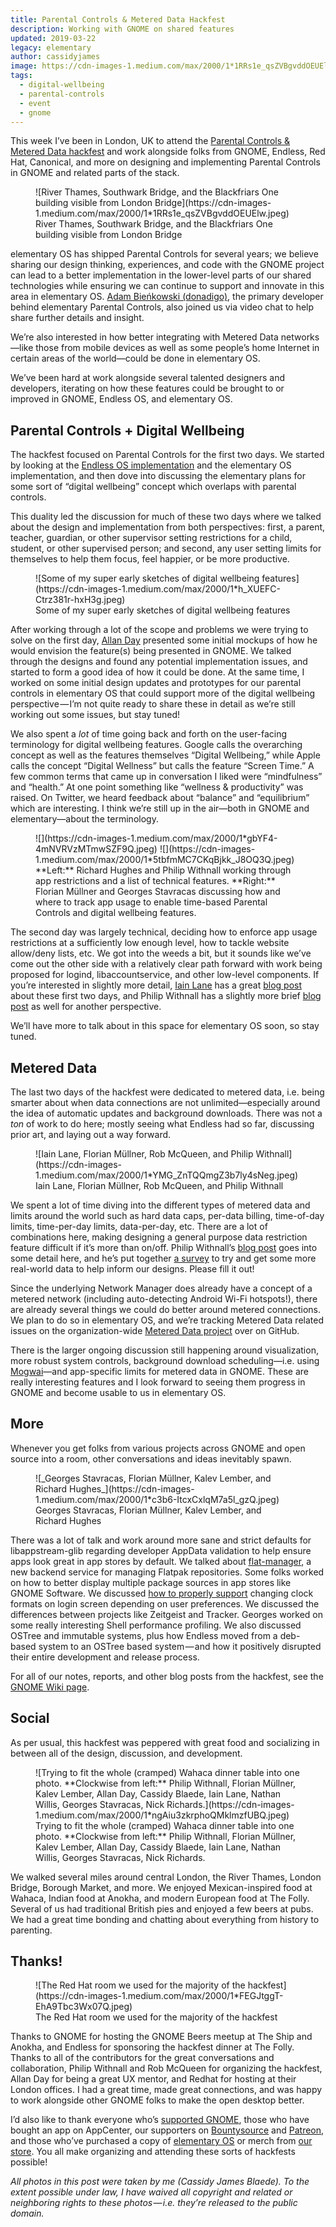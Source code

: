 ```yaml
---
title: Parental Controls & Metered Data Hackfest
description: Working with GNOME on shared features
updated: 2019-03-22
legacy: elementary
author: cassidyjames
image: https://cdn-images-1.medium.com/max/2000/1*1RRs1e_qsZVBgvddOEUElw.jpeg
tags:
  - digital-wellbeing
  - parental-controls
  - event
  - gnome
---
```


This week I’ve been in London, UK to attend the [Parental Controls & Metered Data hackfest](https://wiki.gnome.org/Hackfests/ParentalAndMetered2019) and work alongside folks from GNOME, Endless, Red Hat, Canonical, and more on designing and implementing Parental Controls in GNOME and related parts of the stack.

<figure markdown="1">
![River Thames, Southwark Bridge, and the Blackfriars One building visible from London Bridge](https://cdn-images-1.medium.com/max/2000/1*1RRs1e_qsZVBgvddOEUElw.jpeg)
<figcaption>River Thames, Southwark Bridge, and the Blackfriars One building visible from London Bridge</figcaption>
</figure>

elementary OS has shipped Parental Controls for several years; we believe sharing our design thinking, experiences, and code with the GNOME project can lead to a better implementation in the lower-level parts of our shared technologies while ensuring we can continue to support and innovate in this area in elementary OS. [Adam Bieńkowski (donadigo)](https://medium.com/u/38dd75deb7c1), the primary developer behind elementary Parental Controls, also joined us via video chat to help share further details and insight.

We’re also interested in how better integrating with Metered Data networks—like those from mobile devices as well as some people’s home Internet in certain areas of the world—could be done in elementary OS.

We’ve been hard at work alongside several talented designers and developers, iterating on how these features could be brought to or improved in GNOME, Endless OS, and elementary OS.

## Parental Controls + Digital Wellbeing

The hackfest focused on Parental Controls for the first two days. We started by looking at the [Endless OS implementation](https://cloud.gnome.org/s/EAHzDL7Gc24abTk) and the elementary OS implementation, and then dove into discussing the elementary plans for some sort of “digital wellbeing” concept which overlaps with parental controls.

This duality led the discussion for much of these two days where we talked about the design and implementation from both perspectives: first, a parent, teacher, guardian, or other supervisor setting restrictions for a child, student, or other supervised person; and second, any user setting limits for themselves to help them focus, feel happier, or be more productive.

<figure markdown="1">
![Some of my super early sketches of digital wellbeing features](https://cdn-images-1.medium.com/max/2000/1*h_XUEFC-Ctrz381r-hxH3g.jpeg)
<figcaption>Some of my super early sketches of digital wellbeing features</figcaption>
</figure>

After working through a lot of the scope and problems we were trying to solve on the first day, [Allan Day](https://medium.com/u/73708aeee7b1) presented some initial mockups of how he would envision the feature(s) being presented in GNOME. We talked through the designs and found any potential implementation issues, and started to form a good idea of how it could be done. At the same time, I worked on some initial design updates and prototypes for our parental controls in elementary OS that could support more of the digital wellbeing perspective — I’m not quite ready to share these in detail as we’re still working out some issues, but stay tuned!

We also spent a _lot_ of time going back and forth on the user-facing terminology for digital wellbeing features. Google calls the overarching concept as well as the features themselves “Digital Wellbeing,” while Apple calls the concept “Digital Wellness” but calls the feature “Screen Time.” A few common terms that came up in conversation I liked were “mindfulness” and “health.” At one point something like “wellness & productivity” was raised. On Twitter, we heard feedback about “balance” and “equilibrium” which are interesting. I think we’re still up in the air—both in GNOME and elementary—about the terminology.

<figure class="half" markdown="1">
![](https://cdn-images-1.medium.com/max/2000/1*gbYF4-4mNVRVzMTmwSZF9Q.jpeg)
![](https://cdn-images-1.medium.com/max/2000/1*5tbfmMC7CKqBjkk_J8OQ3Q.jpeg)
<figcaption markdown="1">
**Left:** Richard Hughes and Philip Withnall working through app restrictions and a list of technical features. **Right:** Florian Müllner and Georges Stavracas discussing how and where to track app usage to enable time-based Parental Controls and digital wellbeing features.
</figcaption>
</figure>

The second day was largely technical, deciding how to enforce app usage restrictions at a sufficiently low enough level, how to tackle website allow/deny lists, etc. We got into the weeds a bit, but it sounds like we’ve come out the other side with a relatively clear path forward with work being proposed for logind, libaccountservice, and other low-level components. If you’re interested in slightly more detail, [Iain Lane](https://medium.com/u/2e4866472bb7) has a great [blog post](https://blogs.gnome.org/laney/2019/03/19/parental-controls-metered-data-hackfest-days-1-2/) about these first two days, and Philip Withnall has a slightly more brief [blog post](https://tecnocode.co.uk/2019/03/20/parental-controls-hackfest/) as well for another perspective.

We’ll have more to talk about in this space for elementary OS soon, so stay tuned.

## Metered Data

The last two days of the hackfest were dedicated to metered data, i.e. being smarter about when data connections are not unlimited—especially around the idea of automatic updates and background downloads. There was not a _ton_ of work to do here; mostly seeing what Endless had so far, discussing prior art, and laying out a way forward.

<figure markdown="1">
![Iain Lane, Florian Müllner, Rob McQueen, and Philip Withnall](https://cdn-images-1.medium.com/max/2000/1*YMG_ZnTQQmgZ3b7ly4sNeg.jpeg)
<figcaption>Iain Lane, Florian Müllner, Rob McQueen, and Philip Withnall</figcaption>
</figure>

We spent a lot of time diving into the different types of metered data and limits around the world such as hard data caps, per-data billing, time-of-day limits, time-per-day limits, data-per-day, etc. There are a lot of combinations here, making designing a general purpose data restriction feature difficult if it’s more than on/off. Philip Withnall’s [blog post](https://tecnocode.co.uk/2019/03/21/metered-data-hackfest/) goes into some detail here, and he’s put together [a survey](https://www.surveymonkey.co.uk/r/D7BDYBH) to try and get some more real-world data to help inform our designs. Please fill it out!

Since the underlying Network Manager does already have a concept of a metered network (including auto-detecting Android Wi-Fi hotspots!), there are already several things we could do better around metered connections. We plan to do so in elementary OS, and we’re tracking Metered Data related issues on the organization-wide [Metered Data project](https://github.com/orgs/elementary/projects/48) over on GitHub.

There is the larger ongoing discussion still happening around visualization, more robust system controls, background download scheduling—i.e. using [Mogwai](https://gitlab.freedesktop.org/pwithnall/mogwai)—and app-specific limits for metered data in GNOME. These are really interesting features and I look forward to seeing them progress in GNOME and become usable to us in elementary OS.

## More

Whenever you get folks from various projects across GNOME and open source into a room, other conversations and ideas inevitably spawn.

<figure markdown="1">
![_Georges Stavracas, Florian Müllner, Kalev Lember, and Richard Hughes_](https://cdn-images-1.medium.com/max/2000/1*c3b6-ItcxCxlqM7a5l_gzQ.jpeg)
<figcaption>Georges Stavracas, Florian Müllner, Kalev Lember, and Richard Hughes</figcaption>
</figure>

There was a lot of talk and work around more sane and strict defaults for libappstream-glib regarding developer AppData validation to help ensure apps look great in app stores by default. We talked about [flat-manager](https://blogs.gnome.org/alexl/2019/03/19/introducing-flat-manager/), a new backend service for managing Flatpak repositories. Some folks worked on how to better display multiple package sources in app stores like GNOME Software. We discussed [how to properly support](https://gitlab.freedesktop.org/accountsservice/accountsservice/issues/70) changing clock formats on login screen depending on user preferences. We discussed the differences between projects like Zeitgeist and Tracker. Georges worked on some really interesting Shell performance profiling. We also discussed OSTree and immutable systems, plus how Endless moved from a deb-based system to an OSTree based system — and how it positively disrupted their entire development and release process.

For all of our notes, reports, and other blog posts from the hackfest, see the [GNOME Wiki page](https://wiki.gnome.org/Hackfests/ParentalAndMetered2019#reports).

## Social

As per usual, this hackfest was peppered with great food and socializing in between all of the design, discussion, and development.

<figure markdown="1">
![Trying to fit the whole (cramped) Wahaca dinner table into one photo. **Clockwise from left:** Philip Withnall, Florian Müllner, Kalev Lember, Allan Day, Cassidy Blaede, Iain Lane, Nathan Willis, Georges Stavracas, Nick Richards.](https://cdn-images-1.medium.com/max/2000/1*ngAiu3zkrphoQMklmzfUBQ.jpeg)
<figcaption markdown="1">
Trying to fit the whole (cramped) Wahaca dinner table into one photo. **Clockwise from left:** Philip Withnall, Florian Müllner, Kalev Lember, Allan Day, Cassidy Blaede, Iain Lane, Nathan Willis, Georges Stavracas, Nick Richards.
</figcaption>
</figure>

We walked several miles around central London, the River Thames, London Bridge, Borough Market, and more. We enjoyed Mexican-inspired food at Wahaca, Indian food at Anokha, and modern European food at The Folly. Several of us had traditional British pies and enjoyed a few beers at pubs. We had a great time bonding and chatting about everything from history to parenting.

## Thanks!

<figure markdown="1">
![The Red Hat room we used for the majority of the hackfest](https://cdn-images-1.medium.com/max/2000/1*FEGJtggT-EhA9Tbc3Wx07Q.jpeg)
<figcaption>The Red Hat room we used for the majority of the hackfest</figcaption>
</figure>

Thanks to GNOME for hosting the GNOME Beers meetup at The Ship and Anokha, and Endless for sponsoring the hackfest dinner at The Folly. Thanks to all of the contributors for the great conversations and collaboration, Philip Withnall and Rob McQueen for organizing the hackfest, Allan Day for being a great UX mentor, and Redhat for hosting at their London offices. I had a great time, made great connections, and was happy to work alongside other GNOME folks to make the open desktop better.

I’d also like to thank everyone who’s [supported GNOME](https://www.gnome.org/support-gnome/), those who have bought an app on AppCenter, our supporters on [Bountysource](https://salt.bountysource.com/teams/elementary) and [Patreon](https://www.patreon.com/elementary), and those who’ve purchased a copy of [elementary OS](https://elementary.io/) or merch from [our store](https://elementary.io/store/). You all make organizing and attending these sorts of hackfests possible!

_All photos in this post were taken by me (Cassidy James Blaede). To the extent possible under law, I have waived all copyright and related or neighboring rights to these photos — i.e. they’re released to the public domain._

